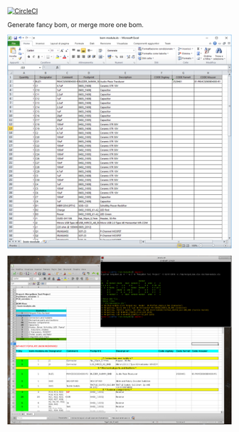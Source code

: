 [![CircleCI](https://circleci.com/gh/asterix24/MergeBom.svg?style=svg)](https://circleci.com/gh/asterix24/MergeBom)

Generate fancy bom, or merge more one bom.

![Raw BOM](/doc/bom_raw.png)


![Converted BOM](/doc/bom_done.png)

